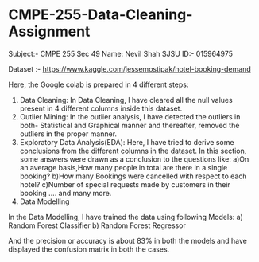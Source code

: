 # CMPE-255-Data-Cleaning-Assignment
Subject:- CMPE 255 Sec 49
Name: Nevil Shah
SJSU ID:- 015964975

Dataset :- https://www.kaggle.com/jessemostipak/hotel-booking-demand

Here, the Google colab is prepared in 4 different steps:

1) Data Cleaning:  In Data Cleaning, I have cleared all the null values present in 4 different columns inside this dataset.
2) Outlier Mining: In the outlier analysis, I have detected the outliers in both- Statistical and Graphical manner  and thereafter, removed the outliers in the proper manner.
3) Exploratory Data Analysis(EDA): Here, I have tried to derive some conclusions from the different columns in the dataset. In this section, some answers were drawn as a conclusion to the questions like:
      a)On an average basis,How many people in total are there in a single booking?
      b)How many Bookings were cancelled with respect to each hotel?
      c)Number of special requests made by customers in their booking .... and many more.
4) Data Modelling


In the Data Modelling, I have trained the data using following Models:
a) Random Forest Classifier
b) Random Forest Regressor

And the precision or accuracy is about 83% in both the models and have displayed the confusion matrix in both the cases.

